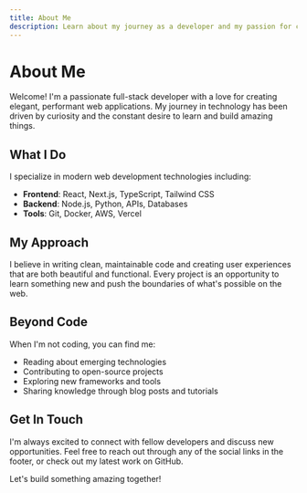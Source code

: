 ```yaml
---
title: About Me
description: Learn about my journey as a developer and my passion for creating digital experiences.
---
```


# About Me

Welcome! I'm a passionate full-stack developer with a love for creating elegant, performant web applications. My journey in technology has been driven by curiosity and the constant desire to learn and build amazing things.

## What I Do

I specialize in modern web development technologies including:

- **Frontend**: React, Next.js, TypeScript, Tailwind CSS
- **Backend**: Node.js, Python, APIs, Databases
- **Tools**: Git, Docker, AWS, Vercel

## My Approach

I believe in writing clean, maintainable code and creating user experiences that are both beautiful and functional. Every project is an opportunity to learn something new and push the boundaries of what's possible on the web.

## Beyond Code

When I'm not coding, you can find me:

- Reading about emerging technologies
- Contributing to open-source projects
- Exploring new frameworks and tools
- Sharing knowledge through blog posts and tutorials

## Get In Touch

I'm always excited to connect with fellow developers and discuss new opportunities. Feel free to reach out through any of the social links in the footer, or check out my latest work on GitHub.

Let's build something amazing together!
